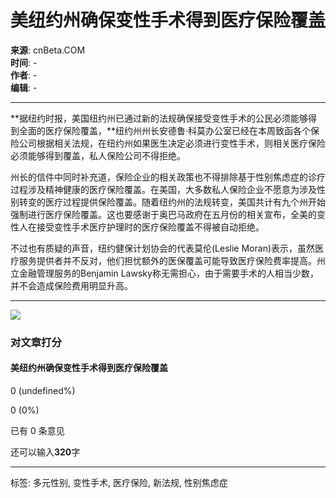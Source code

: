 # 美纽约州确保变性手术得到医疗保险覆盖

**来源**: cnBeta.COM  
**时间**: -  
**作者**: -  
**编辑**: -  

---

**据纽约时报，美国纽约州已通过新的法规确保接受变性手术的公民必须能够得到全面的医疗保险覆盖，**纽约州州长安德鲁·科莫办公室已经在本周致函各个保险公司根据相关法规，在纽约州如果医生决定必须进行变性手术，则相关医疗保险必须能够得到覆盖，私人保险公司不得拒绝。

州长的信件中同时补充道，保险企业的相关政策也不得排除基于性别焦虑症的诊疗过程涉及精神健康的医疗保险覆盖。在美国，大多数私人保险企业不愿意为涉及性别转变的医疗过程提供保险覆盖。随着纽约州的法规转变，美国共计有九个州开始强制进行医疗保险覆盖。这也要感谢于奥巴马政府在五月份的相关宣布，全美的变性人在接受变性手术医疗护理时的医疗保险覆盖不得被自动拒绝。

不过也有质疑的声音，纽约健保计划协会的代表莫伦(Leslie Moran)表示，虽然医疗服务提供者并不反对，他们担忧额外的医保覆盖可能导致医疗保险费率提高。州立金融管理服务的Benjamin Lawsky称无需担心，由于需要手术的人相当少数，并不会造成保险费用明显升高。

--- 

![](http://static.cnbetacdn.com/article/2014/1212/34f364f39deebf1.jpg) 

### 对文章打分

#### 美纽约州确保变性手术得到医疗保险覆盖

0 (undefined%)

0 (0%)

已有 0 条意见

还可以输入**320**字

---

标签: 多元性别, 变性手术, 医疗保险, 新法规, 性别焦虑症